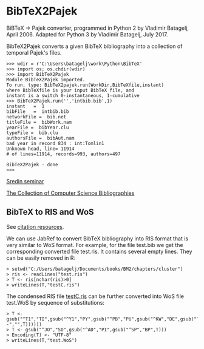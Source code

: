 # BibTeX2Pajek

BiBTeX -> Pajek converter, programmed in Python 2 by Vladimir Batagelj, April 2006. Adapted for Python 3 by Vladimir Batagelj, July 2017.

BibTeX2Pajek converts a given BibTeX bibliography into a collection of temporal Pajek's files.
<pre><code>>>> wdir = r'C:\Users\batagelj\work\Python\BibTeX'
>>> import os; os.chdir(wdir)
>>> import BibTeX2Pajek
Module BibTeX2Pajek imported.
To run, type: BibTeX2pajek.run(WorkDir,BibTeXfile,instant)
where BibTeXfile is your input BibTeX file, and
instant is a switch 0-instantaneous, 1-cumulative
>>> BibTeX2Pajek.run('','intbib.bib',1)
instant   =  1
bibFile   =  intbib.bib
networkFile =  bib.net
titleFile =  bibWork.nam
yearFile =  bibYear.clu
typeFile =  bib.clu
authorsFile =  bibAut.nam
bad year in record 834 : int:Tomlin1
Unknown head, line= 11914 
# of lines=11914, records=993, authors=497
 
BibTeX2Pajek - done
>>>
</code></pre>

[Sredin seminar](http://vlado.fmf.uni-lj.si/seminar/05apr06/)

[The Collection of Computer Science Bibliographies](https://liinwww.ira.uka.de/bibliography/index.html)

## BibTeX to RIS and WoS

See [citation resources](http://vladowiki.fmf.uni-lj.si/doku.php?id=pro:bib:citr).

We can use JabRef to convert BibTeX bibliography into RIS format that is very similar to WoS format. For example, for the file test.bib we get the corresponding converted file test.ris. It contains several empty lines. They can be easily removed in R:
<pre><code>> setwd("C:/Users/batagelj/Documents/books/BM2/chapters/cluster")
> ris <- readLines("test.ris")
> T <- ris[nchar(ris)>0]
> writeLines(T,"testC.ris")
</code></pre>
The condensed RIS file [testC.ris]() can be further converted into WoS file test.WoS by sequence of substitutions:
<pre><code>> T <- gsub("^T1","TI",gsub("^Y1","PY",gsub("^PB","PU",gsub("^KW","DE",gsub("^TY","PT",gsub("  -","",T))))))
> T <- gsub("^JO","SO",gsub("^AD","PI",gsub("^SP","BP",T)))
> Encoding(T) <- "UTF-8"
> writeLines(T,"test.WoS")
</code></pre>

